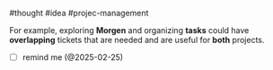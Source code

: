 #thought #idea #projec-management

For example, exploring **Morgen** and organizing **tasks** could have **overlapping** tickets that are needed and are useful for **both** projects.

- [ ] remind me (@2025-02-25)